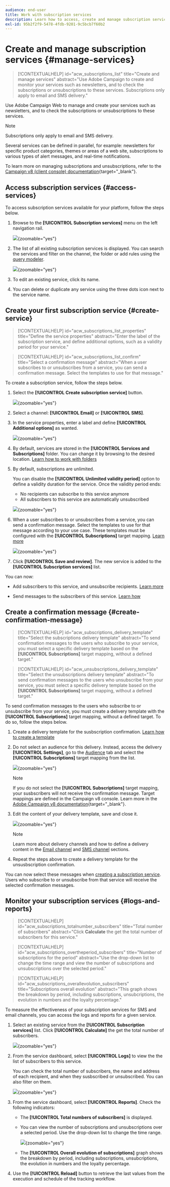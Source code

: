 ```yaml
---
audience: end-user
title: Work with subscription services
description: Learn how to access, create and manage subscription services in Adobe Campaign Web
exl-id: 95b2f2f9-5478-4fdb-9201-9c5bcb7f60b2
---
```

# Create and manage subscription services {#manage-services}

>[!CONTEXTUALHELP]
>id="acw_subscriptions_list"
>title="Create and manage services"
>abstract="Use Adobe Campaign to create and monitor your services such as newsletters, and to check the subscriptions or unsubscriptions to these services. Subscriptions only apply to email and SMS delivery."

Use Adobe Campaign Web to manage and create your services such as newsletters, and to check the subscriptions or unsubscriptions to these services.

>[!NOTE]
>
>Subscriptions only apply to email and SMS delivery.

Several services can be defined in parallel, for example: newsletters for specific product categories, themes or areas of a web site, subscriptions to various types of alert messages, and real-time notifications.

To learn more on managing subscriptions and unsubscriptions, refer to the [Campaign v8 (client console) documentation](https://experienceleague.adobe.com/docs/campaign/campaign-v8/audience/subscriptions.html){target="_blank"}.

## Access subscription services {#access-services}

To access subscription services available for your platform, follow the steps below.

1. Browse to the **[!UICONTROL Subscription services]** menu on the left navigation rail.

    ![](assets/service-list.png){zoomable="yes"}

1. The list of all existing subscription services is displayed. You can search the services and filter on the channel, the folder or add rules using the [query modeler](../query/query-modeler-overview.md).

    ![](assets/service-filters.png){zoomable="yes"}

1. To edit an existing service, click its name.

1. You can delete or duplicate any service using the three dots icon next to the service name.<!--so all subscribers are unsubscribed - need to mention?-->

## Create your first subscription service {#create-service}

>[!CONTEXTUALHELP]
>id="acw_subscriptions_list_properties"
>title="Define the service properties"
>abstract="Enter the label of the subscription service, and define additional options, such as a validity period for your service."

>[!CONTEXTUALHELP]
>id="acw_subscriptions_list_confirm"
>title="Select a confirmation message"
>abstract="When a user subscribes to or unsubscribes from a service, you can send a confirmation message. Select the templates to use for that message."

To create a subscription service, follow the steps below.

1. Select the **[!UICONTROL Create subscription service]** button.

    ![](assets/service-create-button.png){zoomable="yes"}

1. Select a channel: **[!UICONTROL Email]** or **[!UICONTROL SMS]**.

1. In the service properties, enter a label and define **[!UICONTROL Additional options]** as wanted.

    ![](assets/service-create-properties.png){zoomable="yes"}

1. By default, services are stored in the **[!UICONTROL Services and Subscriptions]** folder. You can change it by browsing to the desired location. [Learn how to work with folders](../get-started/permissions.md#folders)

1. By default, subscriptions are unlimited. 

    You can disable the **[!UICONTROL Unlimited validity period]** option to define a validity duration for the service. Once the validity period ends:
    * No recipients can subscribe to this service anymore
    * All subscribers to this service are automatically unsubscribed

    ![](assets/service-create-validity-period.png){zoomable="yes"}

1. When a user subscribes to or unsubscribes from a service, you can send a confirmation message. Select the templates to use for that message according to your use case. These templates must be configured with the **[!UICONTROL Subscriptions]** target mapping. [Learn more](#create-confirmation-message)

    ![](assets/service-create-confirmation-msg.png){zoomable="yes"}

1. Click **[!UICONTROL Save and review]**. The new service is added to the **[!UICONTROL Subscription services]** list.

You can now:

* Add subscribers to this service, and unsubscribe recipients. [Learn more](../msg/send-to-subscribers.md)

* Send messages to the subscribers of this service. [Learn how](../msg/send-to-subscribers.md)

## Create a confirmation message {#create-confirmation-message}

>[!CONTEXTUALHELP]
>id="acw_subscriptions_delivery_template"
>title="Select the subscriptions delivery template"
>abstract="To send confirmation messages to the users who subscribe to your service, you must select a specific delivery template based on the **[!UICONTROL Subscriptions]** target mapping, without a defined target."


>[!CONTEXTUALHELP]
>id="acw_unsubscriptions_delivery_template"
>title="Select the unsubscriptions delivery template"
>abstract="To send confirmation messages to the users who unsubscribe from your service, you must select a specific delivery template based on the **[!UICONTROL Subscriptions]** target mapping, without a defined target."

To send confirmation messages to the users who subscribe to or unsubscribe from your service, you must create a delivery template with the **[!UICONTROL Subscriptions]** target mapping, without a defined target. To do so, follow the steps below.

1. Create a delivery template for the susbscription confirmation. [Learn how to create a template](../msg/delivery-template.md)

1. Do not select an audience for this delivery. Instead, access the delivery **[!UICONTROL Settings]**, go to the [Audience](../advanced-settings/delivery-settings.md#audience) tab and select the **[!UICONTROL Subscriptions]** target mapping from the list.

    ![](assets/service-confirmation-template-mapping.png){zoomable="yes"}

    >[!NOTE]
    >
    >If you do not select the  **[!UICONTROL Subscriptions]** target mapping, your susbscribers will not receive the confirmation message. Target mappings are defined in the Campaign v8 console. Learn more in the [Adobe Campaign v8 documentation](https://experienceleague.adobe.com/docs/campaign/campaign-v8/audience/add-profiles/target-mappings.html){target="_blank"}.

1. Edit the content of your delivery template, save and close it.

    ![](assets/service-confirmation-template.png){zoomable="yes"}

    >[!NOTE]
    >
    >Learn more about delivery channels and how to define a delivery content in the [Email channel](../email/create-email.md) and [SMS channel](../sms/create-sms.md) sections.

1. Repeat the steps above to create a delivery template for the unsusbscription confirmation.

You can now select these messages when [creating a subscription service](#create-service). Users who subscribe to or unsubscribe from that service will receive the selected confirmation messages.

## Monitor your subscription services {#logs-and-reports}

>[!CONTEXTUALHELP]
>id="acw_subscriptions_totalnumber_subscribers"
>title="Total number of subscribers"
>abstract="Click **Calculate** the get the total number of subscribers for this service."

>[!CONTEXTUALHELP]
>id="acw_subscriptions_overtheperiod_subscribers"
>title="Number of subscriptions for the period"
>abstract="Use the drop-down list to change the time range and view the number of subscriptions and unsubscriptions over the selected period."

>[!CONTEXTUALHELP]
>id="acw_subscriptions_overallevolution_subscribers"
>title="Subscriptions overall evolution"
>abstract="This graph shows the breakdown by period, including subscriptions, unsubcriptions, the evolution in numbers and the loyalty percentage."

To measure the effectiveness of your subscription services for SMS and email channels, you can access the logs and reports for a given service.

1. Select an existing service from the **[!UICONTROL Subscription services]** list. Click **[!UICONTROL Calculate]** the get the total number of subscribers.

    ![](assets/service-logs-subscribers-count.png){zoomable="yes"}

1. From the service dashboard, select **[!UICONTROL Logs]** to view the the list of subscribers to this service.

    You can check the total number of subscribers, the name and address of each recipient, and when they susbscribed or unsubscribed. You can also filter on them.

    ![](assets/service-logs.png){zoomable="yes"}

1. From the service dashboard, select **[!UICONTROL Reports]**. Check the following indicators:

    * The **[!UICONTROL Total numbers of subscribers]** is displayed.

    * You can view the number of subscriptions and unsubscriptions over a selected period. Use the drop-down list to change the time range.

        ![](assets/service-reports.png){zoomable="yes"}

    * The **[!UICONTROL Overall evolution of subscriptions]** graph shows the breakdown by period, including subscriptions, unsubcriptions, the evolution in numbers and the loyalty percentage.<!--what is Registered?-->

1. Use the **[!UICONTROL Reload]** button to retrieve the last values from the execution and schedule of the tracking workflow.
